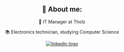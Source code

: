<h2 align="center">🔆 About me:</h2>
<div align="center">
<p> 🔭 IT Manager at Tholz </p>
<p> 📚 Electronics technician, studying Computer Science </p>
</div>
<div align="center">
  <a href="https://br.linkedin.com/in/hiago-luan-da-silva-5a36a3199" target="_blank">
    <img src="https://img.shields.io/badge/linkedin-%230077B5.svg?style=for-the-badge&logo=linkedin&logoColor=white" alt="linkedin logo"  />
  </a>
    <br/><br/><br/>
</div>
